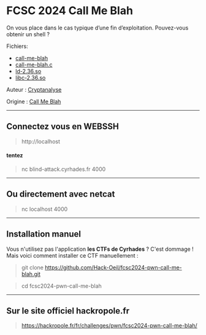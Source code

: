 # FCSC 2024 Call Me Blah

On vous place dans le cas typique d’une fin d’exploitation. Pouvez-vous obtenir un shell ?



Fichiers:
- [call-me-blah](call-me-blah)
- [call-me-blah.c](call-me-blah.c)
- [ld-2.36.so](ld-2.36.so)
- [libc-2.36.so](libc-2.36.so)


Auteur : [Cryptanalyse](https://x.com/Cryptanalyse)

Origine : [Call Me Blah](https://hackropole.fr/fr/challenges/pwn/fcsc2024-pwn-call-me-blah/)


-----------

## Connectez vous en WEBSSH
> http://localhost

#### tentez 
> nc blind-attack.cyrhades.fr 4000

-----------

## Ou directement avec netcat
> nc localhost 4000


-----------

## Installation manuel
Vous n'utilisez pas l'application **les CTFs de Cyrhades** ? C'est dommage !
Mais voici comment installer ce CTF manuellement :

> git clone https://github.com/Hack-Oeil/fcsc2024-pwn-call-me-blah.git

> cd fcsc2024-pwn-call-me-blah


-----------

## Sur le site officiel hackropole.fr
> https://hackropole.fr/fr/challenges/pwn/fcsc2024-pwn-call-me-blah/
